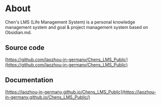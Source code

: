 # About

Chen's LMS (Life Management System) is a personal knowledge management system and goal & project management system based on Obsidian.md. 

## Source code 
[https://github.com/laozhou-in-germany/Chens_LMS_Public](https://github.com/laozhou-in-germany/Chens_LMS_Public)

## Documentation 
[https://laozhou-in-germany.github.io/Chens_LMS_Public](https://laozhou-in-germany.github.io/Chens_LMS_Public/)
